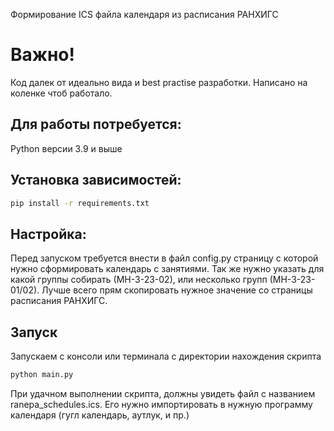 Формирование ICS файла календаря из расписания РАНХИГС

# Важно!
Код далек от идеально вида и best practise разработки. Написано на коленке чтоб работало. 

## Для работы потребуется:
Python версии 3.9 и выше

## Установка зависимостей:

```bash
pip install -r requirements.txt
```

## Настройка:

Перед запуском требуется внести в файл config.py страницу с которой нужно сформировать календарь с занятиями. Так же нужно указать для какой группы собирать (МН-3-23-02), или несколько групп (МН-3-23-01/02).
Лучше всего прям скопировать нужное значение со страницы расписания РАНХИГС.

## Запуск
Запускаем с консоли или терминала с директории нахождения скрипта
```bash
python main.py
```

При удачном выполнении скрипта, должны увидеть файл с названием ranepa_schedules.ics. Его нужно импортировать в нужную программу календаря (гугл календарь, аутлук, и пр.)